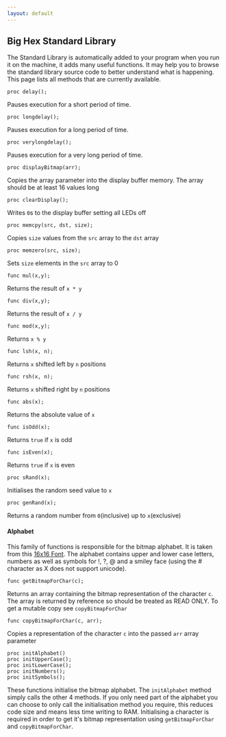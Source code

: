 ```yaml
---
layout: default
---
```

## Big Hex Standard Library
The Standard Library is automatically added to your program when you run it on the machine, it adds many useful functions. It may help you to browse the standard library source code to better understand what is happening. This page lists all methods that are currently available.

```x
proc delay();
```
Pauses execution for a short period of time.

```x
proc longdelay();
```
Pauses execution for a long period of time.

```x
proc verylongdelay();
```
Pauses execution for a very long period of time.

```x
proc displayBitmap(arr);
```
Copies the array parameter into the display buffer memory. The array should be at least 16 values long

```x
proc clearDisplay();
```
Writes `0`s to the display buffer setting all LEDs off

```x
proc memcpy(src, dst, size);
```
Copies `size` values from the `src` array to the `dst` array

```x
proc memzero(src, size);
```
Sets `size` elements in the `src` array to 0

```x
func mul(x,y);
```
Returns the result of `x * y`

```x
func div(x,y);
```
Returns the result of `x / y`

```x
func mod(x,y);
```
Returns `x % y`

```x
func lsh(x, n);
```
Returns `x` shifted left by `n` positions

```x
func rsh(x, n);
```
Returns `x` shifted right by `n` positions

```x
func abs(x);
```
Returns the absolute value of `x`

```x
func isOdd(x);
```
Returns `true` if `x` is odd

```x
func isEven(x);
```
Returns `true` if `x` is even

```x
proc sRand(x);
```
Initialises the random seed value to `x`

```x
proc genRand(x);
```
Returns a random number from `0`(inclusive) up to `x`(exclusive)

#### Alphabet
This family of functions is responsible for the bitmap alphabet. It is taken from this [16x16 Font](http://prettyuglycode.net/16X16.html). The alphabet contains upper and lower case letters, numbers as well as symbols for !, ?, @ and a smiley face (using the # character as X does not support unicode).

```x
func getBitmapForChar(c);
```
Returns an array containing the bitmap representation of the character `c`. The array is returned by reference so should be treated as READ ONLY. To get a mutable copy see `copyBitmapForChar`

```x
func copyBitmapForChar(c, arr);
```
Copies a representation of the character `c` into the passed `arr` array parameter

```x
proc initAlphabet()
proc initUpperCase();
proc initLowerCase();
proc initNumbers();
proc initSymbols();
```
These functions initialise the bitmap alphabet. The `initAlphabet` method simply calls the other 4 methods. If you only need part of the alphabet you can choose to only call the initialisation method you require, this reduces code size and means less time writing to RAM. Initialising a character is required in order to get it's bitmap representation using `getBitmapForChar` and `copyBitmapForChar`.

